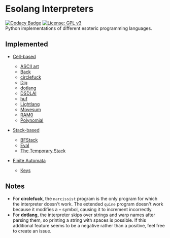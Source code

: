 # Esolang Interpreters
[![Codacy Badge](https://app.codacy.com/project/badge/Grade/7b8ca283cc2e4a8a9e88f0c9eb29f2a3)](https://www.codacy.com/manual/bangyen99/esolangs?utm_source=github.com&amp;utm_medium=referral&amp;utm_content=bangyen/esolangs&amp;utm_campaign=Badge_Grade)
[![License: GPL v3](https://img.shields.io/badge/License-GPLv3-blue.svg)](https://www.gnu.org/licenses/gpl-3.0) \
Python implementations of different esoteric programming languages.

## Implemented
-   [Cell-based](https://esolangs.org/wiki/Category:Cell-based)
    -   [ASCII art](https://esolangs.org/wiki/ASCII_art)
    -   [Back](https://esolangs.org/wiki/Back)
    -   [circlefuck](https://esolangs.org/wiki/Circlefuck)
    -   [Dig](https://esolangs.org/wiki/Dig)
    -   [dotlang](https://esolangs.org/wiki/Dotlang)
    -   [DSDLAI](https://esolangs.org/wiki/Dig_straight_down_like_an_idiot)
    -   [huf](https://github.com/Charmaster16/huf)
    -   [Lightlang](https://esolangs.org/wiki/Lightlang)
    -   [Movesum](https://esolangs.org/wiki/Movesum)
    -   [RAM0](https://esolangs.org/wiki/RAM0)
    -   [Polynomial](https://esolangs.org/wiki/Polynomial)

-   [Stack-based](https://esolangs.org/wiki/Category:Stack-based)
    -   [BFStack](https://esolangs.org/wiki/BFStack)
    -   [Eval](https://esolangs.org/wiki/Eval)
    -   [The Temporary Stack](https://esolangs.org/wiki/The_Temporary_Stack)

-   [Finite Automata](https://esolangs.org/wiki/Category:Finite_state_automata)
    -   [Keys](https://esolangs.org/wiki/Keys)

## Notes
-   For **circlefuck**, the `narcissist` program is the only program for which the interpreter doesn't work. The extended `quine` program doesn't work because it modifies a `+` symbol, causing it to increment incorrectly.
-   For **dotlang**, the interpreter skips over strings and warp names after parsing them, so printing a string with spaces is possible. If this additional feature seems to be a negative rather than a positive, feel free to create an issue.
